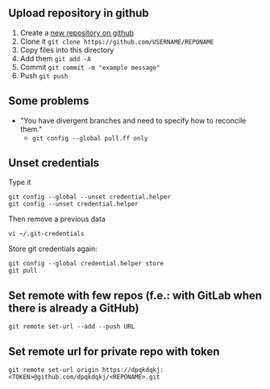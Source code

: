 ## Upload repository in github
1. Create a [new repository on github](https://github.com/new)
2. Clone it ``` git clone https://github.com/USERNAME/REPONAME ```
3. Copy files into this directory
4. Add them ```git add -A```
5. Commit ```git commit -m "example message"```
6. Push ```git push```

## Some problems
- "You have divergent branches and need to specify how to reconcile them."
  - ```git config --global pull.ff only```

## Unset credentials
Type it 
```
git config --global --unset credential.helper
git config --unset credential.helper
 ```
Then remove a previous data 
```
vi ~/.git-credentials
```

Store git credentials again:
```
git config --global credential.helper store
git pull
```

## Set remote with few repos (f.e.: with GitLab when there is already a GitHub)
```
git remote set-url --add --push URL
```

## Set remote url for private repo with token
```
git remote set-url origin https://dpqkdqkj:<TOKEN>@github.com/dpqkdqkj/<REPONAME>.git
```
